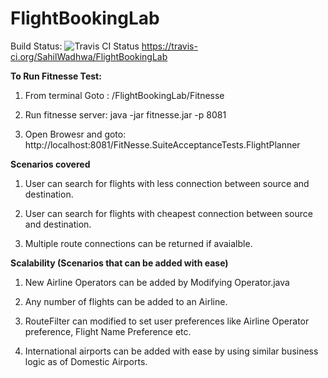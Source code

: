 # FlightBookingLab 
Build Status:  <img src="https://travis-ci.org/SahilWadhwa/FlightBookingLab.svg?branch=master" alt="Travis CI Status"/>    https://travis-ci.org/SahilWadhwa/FlightBookingLab




**To Run Fitnesse Test:**

1. From terminal Goto :     /FlightBookingLab/Fitnesse

2. Run fitnesse server:     java -jar fitnesse.jar -p 8081

3. Open Browesr and goto:   http://localhost:8081/FitNesse.SuiteAcceptanceTests.FlightPlanner




**Scenarios covered**

1. User can search for flights with less connection between source and destination.

2. User can search for flights with cheapest connection between source and destination.

3. Multiple route connections can be returned if avaialble.



**Scalability (Scenarios that can be added with ease)**

1. New Airline Operators can be added by Modifying Operator.java

2. Any number of flights can be added to an Airline.

3. RouteFilter can modified to set user preferences like Airline Operator preference, Flight Name Preference etc.

4. International airports can be added with ease by using similar business logic as of Domestic Airports.
